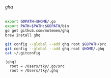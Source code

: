 ###### ghq

```sh
export GOPATH=$HOME/.go
export PATH=$PATH:$GOPATH/bin
go get github.com/motemen/ghq
brew install ghq

git config --global --add ghq.root $GOPATH/src
git config --global --add ghq.root $HOME/.ghq
cat ~/.gitconfig
```

```.ghq
[ghq]
  root = /Users/tky/.go/src
  root = /Users/tky/.ghq

```
```

```
```

```
```

```
```

```
```

```
```

```
```

```
```

```
```

```
```

```
```

```
```

```
```

```
```

```
```

```
